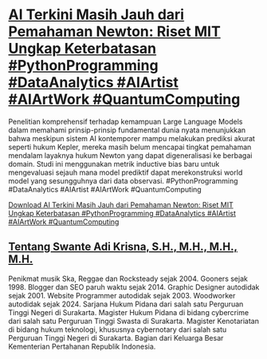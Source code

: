 # [AI Terkini Masih Jauh dari Pemahaman Newton: Riset MIT Ungkap Keterbatasan #PythonProgramming #DataAnalytics #AIArtist #AIArtWork #QuantumComputing](https://swanteadikrisna.com/ai/website/61/ai-terkini-masih-jauh-dari-pemahaman-newton-riset-mit-ungkap-keterbatasan/)

Penelitian komprehensif terhadap kemampuan Large Language Models dalam memahami prinsip-prinsip fundamental dunia nyata menunjukkan bahwa meskipun sistem AI kontemporer mampu melakukan prediksi akurat seperti hukum Kepler, mereka masih belum mencapai tingkat pemahaman mendalam layaknya hukum Newton yang dapat digeneralisasi ke berbagai domain. Studi ini menggunakan metrik inductive bias baru untuk mengevaluasi sejauh mana model prediktif dapat merekonstruksi world model yang sesungguhnya dari data observasi. #PythonProgramming #DataAnalytics #AIArtist #AIArtWork #QuantumComputing 

[Download AI Terkini Masih Jauh dari Pemahaman Newton: Riset MIT Ungkap Keterbatasan #PythonProgramming #DataAnalytics #AIArtist #AIArtWork #QuantumComputing](https://swanteadikrisna.com/ai/website/61/ai-terkini-masih-jauh-dari-pemahaman-newton-riset-mit-ungkap-keterbatasan/)


## [Tentang Swante Adi Krisna, S.H., M.H., M.H., M.H.](https://swanteadikrisna.com/)

Penikmat musik Ska, Reggae dan Rocksteady sejak 2004. Gooners sejak 1998. Blogger dan SEO paruh waktu sejak 2014. Graphic Designer autodidak sejak 2001. Website Programmer autodidak sejak 2003. Woodworker autodidak sejak 2024. Sarjana Hukum Pidana dari salah satu Perguruan Tinggi Negeri di Surakarta. Magister Hukum Pidana di bidang cybercrime dari salah satu Perguruan Tinggi Swasta di Surakarta. Magister Kenotariatan di bidang hukum teknologi, khususnya cybernotary dari salah satu Perguruan Tinggi Negeri di Surakarta. Bagian dari Keluarga Besar Kementerian Pertahanan Republik Indonesia.